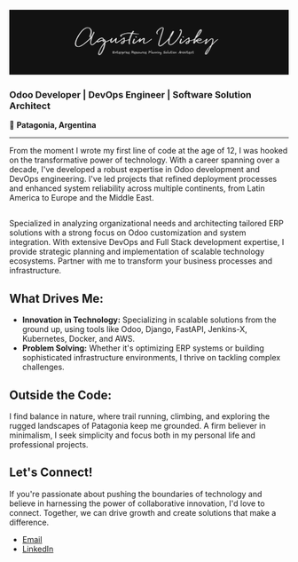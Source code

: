 ![logo](agustin-wisky-github.png)
### Odoo Developer | DevOps Engineer | Software Solution Architect
📍 **Patagonia, Argentina**

---

From the moment I wrote my first line of code at the age of 12, I was hooked on the transformative power of technology. With a career spanning over a decade, I've developed a robust expertise in Odoo development and DevOps engineering. I've led projects that refined deployment processes and enhanced system reliability across multiple continents, from Latin America to Europe and the Middle East.

##

Specialized in analyzing organizational needs and architecting tailored ERP solutions with a strong focus on Odoo customization and system integration. With extensive DevOps and Full Stack development expertise, I provide strategic planning and implementation of scalable technology ecosystems. Partner with me to transform your business processes and infrastructure.

## What Drives Me:
- **Innovation in Technology:** Specializing in scalable solutions from the ground up, using tools like Odoo, Django, FastAPI, Jenkins-X, Kubernetes, Docker, and AWS.  
- **Problem Solving:** Whether it's optimizing ERP systems or building sophisticated infrastructure environments, I thrive on tackling complex challenges.

## Outside the Code:
I find balance in nature, where trail running, climbing, and exploring the rugged landscapes of Patagonia keep me grounded. A firm believer in minimalism, I seek simplicity and focus both in my personal life and professional projects.

## Let's Connect!
If you're passionate about pushing the boundaries of technology and believe in harnessing the power of collaborative innovation, I'd love to connect. Together, we can drive growth and create solutions that make a difference.

- [Email](mailto:agustinwisky@gmail.com)
- [LinkedIn](https://www.linkedin.com/in/agustin-wisky)

